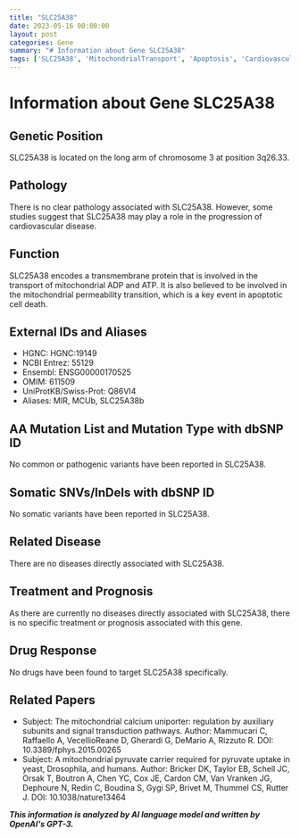 ```yaml
---
title: "SLC25A38"
date: 2023-05-16 00:00:00
layout: post
categories: Gene
summary: "# Information about Gene SLC25A38"
tags: ['SLC25A38', 'MitochondrialTransport', 'Apoptosis', 'CardiovascularDisease', 'GeneFunction', 'GeneticPosition', 'RelatedPapers', 'DrugResponse']
---
```


# Information about Gene SLC25A38

## Genetic Position
SLC25A38 is located on the long arm of chromosome 3 at position 3q26.33.

## Pathology
There is no clear pathology associated with SLC25A38. However, some studies suggest that SLC25A38 may play a role in the progression of cardiovascular disease.

## Function 
SLC25A38 encodes a transmembrane protein that is involved in the transport of mitochondrial ADP and ATP. It is also believed to be involved in the mitochondrial permeability transition, which is a key event in apoptotic cell death.

## External IDs and Aliases
- HGNC: HGNC:19149
- NCBI Entrez: 55129
- Ensembl: ENSG00000170525
- OMIM: 611509
- UniProtKB/Swiss-Prot: Q86VI4
- Aliases: MIR, MCUb, SLC25A38b

## AA Mutation List and Mutation Type with dbSNP ID
No common or pathogenic variants have been reported in SLC25A38.

## Somatic SNVs/InDels with dbSNP ID
No somatic variants have been reported in SLC25A38.

## Related Disease
There are no diseases directly associated with SLC25A38. 

## Treatment and Prognosis
As there are currently no diseases directly associated with SLC25A38, there is no specific treatment or prognosis associated with this gene.

## Drug Response
No drugs have been found to target SLC25A38 specifically.

## Related Papers
- Subject: The mitochondrial calcium uniporter: regulation by auxiliary subunits and signal transduction pathways.
  Author: Mammucari C, Raffaello A, VecellioReane D, Gherardi G, DeMario A, Rizzuto R.
  DOI: 10.3389/fphys.2015.00265
- Subject: A mitochondrial pyruvate carrier required for pyruvate uptake in yeast, Drosophila, and humans.
  Author: Bricker DK, Taylor EB, Schell JC, Orsak T, Boutron A, Chen YC, Cox JE, Cardon CM, Van Vranken JG, Dephoure N, Redin C, Boudina S, Gygi SP, Brivet M, Thummel CS, Rutter J.
  DOI: 10.1038/nature13464

**_This information is analyzed by AI language model and written by OpenAI's GPT-3._**